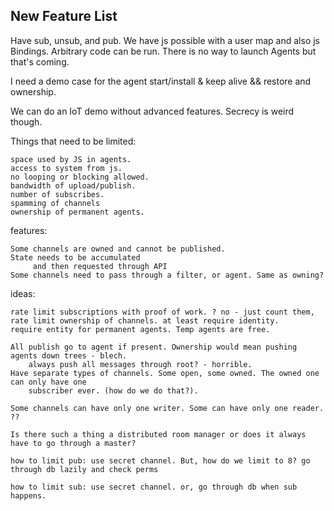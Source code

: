 New Feature List
---------------

Have sub, unsub, and pub.
We have js possible with a user map and also js Bindings. Arbitrary code can be run.
There is no way to launch Agents but that's coming.

I need a demo case for the agent start/install & keep alive && restore and ownership.

We can do an IoT demo without advanced features. Secrecy is weird though. 

Things that need to be limited:

	space used by JS in agents.
	access to system from js.
	no looping or blocking allowed.
	bandwidth of upload/publish.
	number of subscribes.
	spamming of channels
	ownership of permanent agents.
	
features:

	Some channels are owned and cannot be published.
	State needs to be accumulated
		 and then requested through API
	Some channels need to pass through a filter, or agent. Same as owning?
	
ideas:

	rate limit subscriptions with proof of work. ? no - just count them,
	rate limit ownership of channels. at least require identity.
	require entity for permanent agents. Temp agents are free.
	
	All publish go to agent if present. Ownership would mean pushing agents down trees - blech.
		always push all messages through root? - horrible.
	Have separate types of channels. Some open, some owned. The owned one can only have one
		subscriber ever. (how do we do that?).  
		
	Some channels can have only one writer. Some can have only one reader. ?? 
	
	Is there such a thing a distributed room manager or does it always have to go through a master?
	
	how to limit pub: use secret channel. But, how do we limit to 8? go through db lazily and check perms
	
	how to limit sub: use secret channel. or, go through db when sub happens. 
	
	